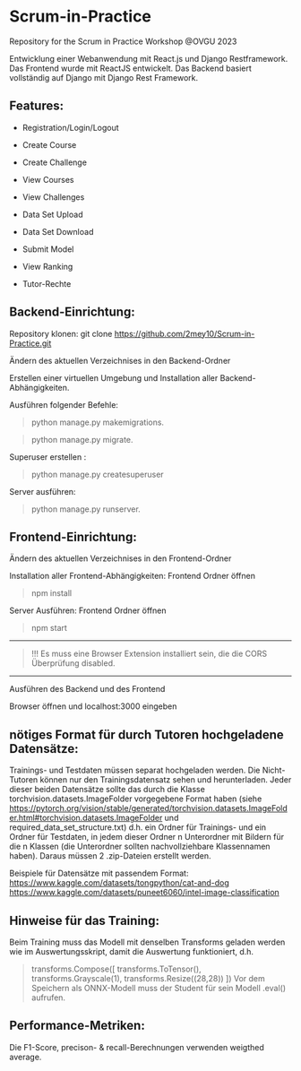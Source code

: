 # Scrum-in-Practice
Repository for the Scrum in Practice Workshop @OVGU 2023

Entwicklung einer Webanwendung mit React.js und Django Restframework. Das Frontend wurde mit ReactJS entwickelt. Das Backend basiert vollständig auf Django mit Django Rest Framework. 


## Features:

- Registration/Login/Logout 

- Create Course  

- Create Challenge 

- View Courses  

- View Challenges  

- Data Set Upload 

- Data Set Download 

- Submit Model 

- View Ranking

- Tutor-Rechte
 


## Backend-Einrichtung:

Repository klonen: git clone https://github.com/2mey10/Scrum-in-Practice.git 

Ändern des aktuellen Verzeichnises in den Backend-Ordner 

Erstellen einer virtuellen Umgebung und Installation aller Backend-Abhängigkeiten. 

Ausführen folgender Befehle:  

> python manage.py makemigrations. 

> python manage.py migrate. 

Superuser erstellen : 

> python manage.py createsuperuser 

Server ausführen: 

> python manage.py runserver. 



## Frontend-Einrichtung: 

Ändern des aktuellen Verzeichnises in den Frontend-Ordner

Installation aller Frontend-Abhängigkeiten: 
Frontend Ordner öffnen
> npm install

Server Ausführen: 
Frontend Ordner öffnen
>npm start
---
>!!! Es muss eine Browser Extension installiert sein, die die CORS Überprüfung disabled.
---

Ausführen des Backend und des Frontend 

Browser öffnen und localhost:3000 eingeben  



## nötiges Format für durch Tutoren hochgeladene Datensätze:
Trainings- und Testdaten müssen separat hochgeladen werden. Die Nicht-Tutoren können nur den Trainingsdatensatz sehen und herunterladen.
Jeder dieser beiden Datensätze sollte das durch die Klasse torchvision.datasets.ImageFolder vorgegebene Format haben (siehe https://pytorch.org/vision/stable/generated/torchvision.datasets.ImageFolder.html#torchvision.datasets.ImageFolder und required_data_set_structure.txt)
d.h. ein Ordner für Trainings- und ein Ordner für Testdaten, in jedem dieser Ordner n Unterordner mit Bildern für die n Klassen (die Unterordner sollten nachvollziehbare Klassennamen haben). Daraus müssen 2 .zip-Dateien erstellt werden.

Beispiele für Datensätze mit passendem Format:
https://www.kaggle.com/datasets/tongpython/cat-and-dog
https://www.kaggle.com/datasets/puneet6060/intel-image-classification 


## Hinweise für das Training:
Beim Training muss das Modell mit denselben Transforms geladen werden wie im Auswertungsskript, damit die Auswertung funktioniert, d.h. 
> transforms.Compose([ transforms.ToTensor(), transforms.Grayscale(1), transforms.Resize((28,28)) ])
Vor dem Speichern als ONNX-Modell muss der Student für sein Modell .eval() aufrufen.


## Performance-Metriken:
Die F1-Score, precison- & recall-Berechnungen verwenden weigthed average.
